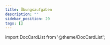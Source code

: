 ```yaml
---
title: Übungsaufgaben
description: ""
sidebar_position: 20
tags: []
---
```


import DocCardList from '@theme/DocCardList';

<DocCardList />